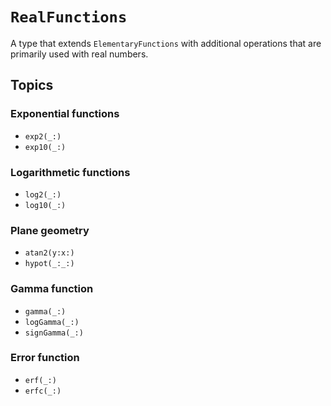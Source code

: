 # ``RealFunctions``

A type that extends ``ElementaryFunctions`` with additional operations that
are primarily used with real numbers.

## Topics

### Exponential functions
- ``exp2(_:)``
- ``exp10(_:)``

### Logarithmetic functions
- ``log2(_:)``
- ``log10(_:)``

### Plane geometry
- ``atan2(y:x:)``
- ``hypot(_:_:)``

### Gamma function
- ``gamma(_:)``
- ``logGamma(_:)``
- ``signGamma(_:)``

### Error function
- ``erf(_:)``
- ``erfc(_:)``
